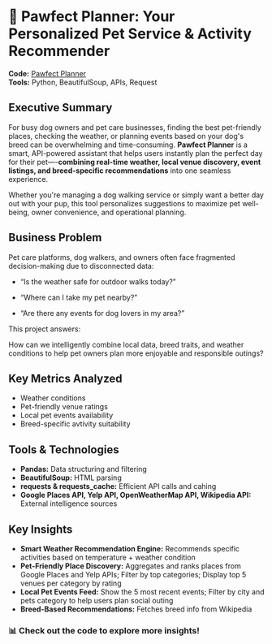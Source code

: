 # 🐾 Pawfect Planner: Your Personalized Pet Service & Activity Recommender  
**Code:** [Pawfect Planner](https://github.com/YuwenAprilYang/Projects/blob/80407a45cfe3ffca2d6ea85b489b26c3ebeb0511/Pawfect%20Planner/Pawfect%20Planner.ipynb)  
**Tools:** Python, BeautifulSoup, APIs, Request

## Executive Summary
For busy dog owners and pet care businesses, finding the best pet-friendly places, checking the weather, or planning events based on your dog's breed can be overwhelming and time-consuming. **Pawfect Planner** is a smart, API-powered assistant that helps users instantly plan the perfect day for their pet—-**combining real-time weather, local venue discovery, event listings, and breed-specific recommendations** into one seamless experience.

Whether you're managing a dog walking service or simply want a better day out with your pup, this tool personalizes suggestions to maximize pet well-being, owner convenience, and operational planning.

## Business Problem
Pet care platforms, dog walkers, and owners often face fragmented decision-making due to disconnected data:

- “Is the weather safe for outdoor walks today?”

- “Where can I take my pet nearby?”

- “Are there any events for dog lovers in my area?”

This project answers:

How can we intelligently combine local data, breed traits, and weather conditions to help pet owners plan more enjoyable and responsible outings?

## Key Metrics Analyzed
- Weather conditions
- Pet-friendly venue ratings
- Local pet events availability
- Breed-specific avtivity suitability

## Tools & Technologies
- **Pandas:** Data structuring and filtering
- **BeautifulSoup:** HTML parsing
- **requests & requests_cache:** Efficient API calls and cahing
- **Google Places API, Yelp API, OpenWeatherMap API, Wikipedia API:** External intelligence sources

## Key Insights  
- **Smart Weather Recommendation Engine:** Recommends specific activities based on temperature + weather condition
- **Pet-Friendly Place Discovery:** Aggregates and ranks places from Google Places and Yelp APIs; Filter by top categories; Display top 5 venues per category by rating
- **Local Pet Events Feed:** Show the 5 most recent events; Filter by city and pets category to help users plan social outing
- **Breed-Based Recommendations:** Fetches breed info from Wikipedia


### 📊 Check out the code to explore more insights!

